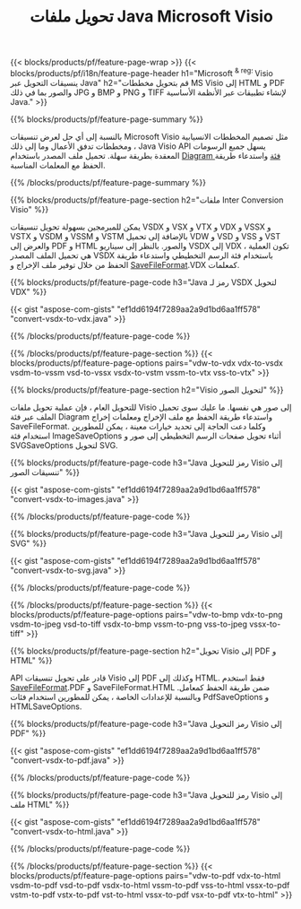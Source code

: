﻿---
title: تحويل ملفات Java Microsoft Visio
url: /ar/java/conversion/
description: تحويل Microsoft Visio تنسيقات VSDX VSX VDX VTX VSSX VSTX VSDM VSTM VSSM VDW VSD VST VSS إلى صور HTML و PDF مع بضعة أسطر من Java التعليمات البرمجية.
---
{{< blocks/products/pf/feature-page-wrap >}}
{{< blocks/products/pf/i18n/feature-page-header h1="Microsoft <sup> & reg؛ </sup> Visio ينسيقات التحويل عبر Java" h2="قم بتحويل مخططات MS Visio إلى HTML و PDF والصور بما في ذلك JPG و BMP و PNG و TIFF لإنشاء تطبيقات عبر الأنظمة الأساسية Java." >}}

{{% blocks/products/pf/feature-page-summary %}}

بالنسبة إلى أي حل لعرض تنسيقات Microsoft Visio مثل تصميم المخططات الانسيابية ومخططات تدفق الأعمال وما إلى ذلك ، Java Visio API يسهل جميع الرسومات المعقدة بطريقة سهلة. تحميل ملف المصدر باستخدام [Diagram فئة](https://apireference.aspose.com/diagram/java/com.aspose.diagram/Diagram) واستدعاء طريقة الحفظ مع المعلمات المناسبة.

{{% /blocks/products/pf/feature-page-summary %}}

{{% blocks/products/pf/feature-page-section h2="ملفات Inter Conversion Visio" %}}

يمكن للمبرمجين بسهولة تحويل تنسيقات VSDX و VSX و VTX و VDX و VSSX و VSTX و VSDM و VSSM و VSTM بالإضافة إلى تحميل VDW و VSD و VSS و VST والعرض إلى PDF و HTML والصور. بالنظر إلى سيناريو VSDX إلى VDX ، تكون العملية هي تحميل الملف المصدر VSDX باستخدام فئة الرسم التخطيطي واستدعاء طريقة الحفظ من خلال توفير ملف الإخراج و [SaveFileFormat](https://apireference.aspose.com/diagram/java/com.aspose.diagram/SaveFileFormat).VDX كمعلمات. 

{{% blocks/products/pf/feature-page-code h3="Java رمز لـ VSDX لتحويل VDX" %}}

{{< gist "aspose-com-gists" "ef1dd6194f7289aa2a9d1bd6aa1ff578" "convert-vsdx-to-vdx.java" >}}

{{% /blocks/products/pf/feature-page-code %}}

{{% /blocks/products/pf/feature-page-section %}}
{{< blocks/products/pf/feature-page-options pairs="vdw-to-vdx vdx-to-vsdx vsdm-to-vssm vsd-to-vssx vsdx-to-vstm vssm-to-vtx vss-to-vtx" >}}

{{% blocks/products/pf/feature-page-section h2="Visio لتحويل الصور" %}}

للتحويل العام ، فإن عملية تحويل ملفات Visio إلى صور هي نفسها. ما عليك سوى تحميل الملف عبر فئة Diagram واستدعاء طريقة الحفظ مع ملف الإخراج ومعلمات إخراج SaveFileFormat. وكلما دعت الحاجة إلى تحديد خيارات معينة ، يمكن للمطورين استخدام فئة ImageSaveOptions أثناء تحويل صفحات الرسم التخطيطي إلى صور و SVGSaveOptions لتحويل SVG.

{{% blocks/products/pf/feature-page-code h3="Java رمز للتحويل Visio إلى تنسيقات الصور" %}}

{{< gist "aspose-com-gists" "ef1dd6194f7289aa2a9d1bd6aa1ff578" "convert-vsdx-to-images.java" >}}

{{% /blocks/products/pf/feature-page-code %}}

{{% blocks/products/pf/feature-page-code h3="Java رمز للتحويل Visio إلى SVG" %}}

{{< gist "aspose-com-gists" "ef1dd6194f7289aa2a9d1bd6aa1ff578" "convert-vsdx-to-svg.java" >}}

{{% /blocks/products/pf/feature-page-code %}}

{{% /blocks/products/pf/feature-page-section %}}
{{< blocks/products/pf/feature-page-options pairs="vdw-to-bmp vdx-to-png vsdm-to-jpeg vsd-to-tiff vsdx-to-bmp vssm-to-png vss-to-jpeg vssx-to-tiff" >}}

{{% blocks/products/pf/feature-page-section h2="تحويل Visio إلى PDF و HTML" %}}

API قادر على تحويل تنسيقات Visio إلى PDF وكذلك إلى HTML. فقط استخدم [SaveFileFormat](https://apireference.aspose.com/diagram/java/com.aspose.diagram/SaveFileFormat).PDF و SaveFileFormat.HTML ضمن طريقة الحفظ كمعامل. وبالنسبة للإعدادات الخاصة ، يمكن للمطورين استخدام فئات PdfSaveOptions و HTMLSaveOptions.

{{% blocks/products/pf/feature-page-code h3="Java رمز التحويل Visio إلى PDF" %}}

{{< gist "aspose-com-gists" "ef1dd6194f7289aa2a9d1bd6aa1ff578" "convert-vsdx-to-pdf.java" >}}

{{% /blocks/products/pf/feature-page-code %}}

{{% blocks/products/pf/feature-page-code h3="Java رمز للتحويل Visio إلى ملف HTML" %}}

{{< gist "aspose-com-gists" "ef1dd6194f7289aa2a9d1bd6aa1ff578" "convert-vsdx-to-html.java" >}}

{{% /blocks/products/pf/feature-page-code %}}

{{% /blocks/products/pf/feature-page-section %}}
{{< blocks/products/pf/feature-page-options pairs="vdw-to-pdf vdx-to-html vsdm-to-pdf vsd-to-pdf vsdx-to-html vssm-to-pdf vss-to-html vssx-to-pdf vstm-to-pdf vstx-to-pdf vst-to-html vssx-to-pdf vsx-to-pdf vtx-to-html" >}}